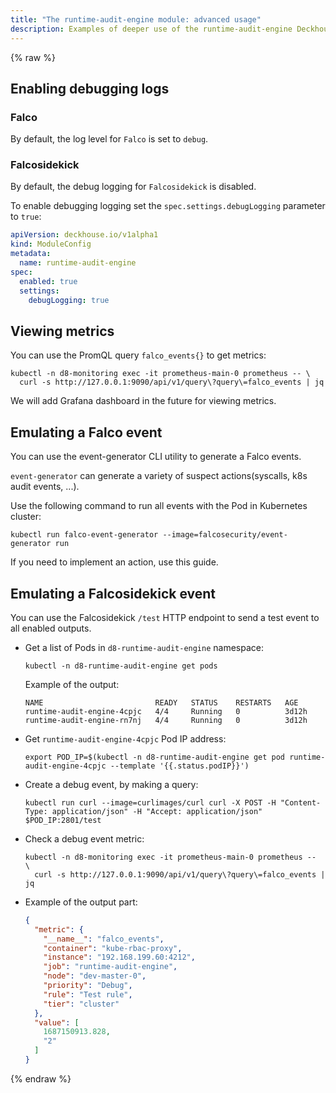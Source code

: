 ```yaml
---
title: "The runtime-audit-engine module: advanced usage"
description: Examples of deeper use of the runtime-audit-engine Deckhouse module.
---
```


{% raw %}

## Enabling debugging logs

### Falco

By default, the log level for `Falco` is set to `debug`.

### Falcosidekick

By default, the debug logging for `Falcosidekick` is disabled.

To enable debugging logging set the `spec.settings.debugLogging` parameter to `true`:

```yaml
apiVersion: deckhouse.io/v1alpha1
kind: ModuleConfig
metadata:
  name: runtime-audit-engine
spec:
  enabled: true
  settings:
    debugLogging: true
```

## Viewing metrics

You can use the PromQL query `falco_events{}` to get metrics:

```shell
kubectl -n d8-monitoring exec -it prometheus-main-0 prometheus -- \
  curl -s http://127.0.0.1:9090/api/v1/query\?query\=falco_events | jq
```

We will add Grafana dashboard in the future for viewing metrics.

## Emulating a Falco event

You can use the event-generator CLI utility to generate a Falco events.

`event-generator` can generate a variety of suspect actions(syscalls, k8s audit events, ...).

Use the following command to run all events with the Pod in Kubernetes cluster:

```shell
kubectl run falco-event-generator --image=falcosecurity/event-generator run
```

If you need to implement an action, use this guide.

## Emulating a Falcosidekick event

You can use the Falcosidekick `/test` HTTP endpoint to send a test event to all enabled outputs.

- Get a list of Pods in `d8-runtime-audit-engine` namespace:

  ```shell
  kubectl -n d8-runtime-audit-engine get pods
  ```

  Example of the output:

  ```text
  NAME                         READY   STATUS    RESTARTS   AGE
  runtime-audit-engine-4cpjc   4/4     Running   0          3d12h
  runtime-audit-engine-rn7nj   4/4     Running   0          3d12h
  ```

- Get `runtime-audit-engine-4cpjc` Pod IP address:

  ```shell
  export POD_IP=$(kubectl -n d8-runtime-audit-engine get pod runtime-audit-engine-4cpjc --template '{{.status.podIP}}')
  ```

- Create a debug event, by making a query:

  ```shell
  kubectl run curl --image=curlimages/curl curl -X POST -H "Content-Type: application/json" -H "Accept: application/json" $POD_IP:2801/test
  ```

- Check a debug event metric:

  ```shell
  kubectl -n d8-monitoring exec -it prometheus-main-0 prometheus --  \
    curl -s http://127.0.0.1:9090/api/v1/query\?query\=falco_events | jq
  ```

- Example of the output part:

  ```json
  {
    "metric": {
      "__name__": "falco_events",
      "container": "kube-rbac-proxy",
      "instance": "192.168.199.60:4212",
      "job": "runtime-audit-engine",
      "node": "dev-master-0",
      "priority": "Debug",
      "rule": "Test rule",
      "tier": "cluster"
    },
    "value": [
      1687150913.828,
      "2"
    ]
  }
  ```

{% endraw %}
